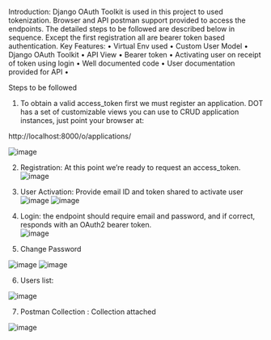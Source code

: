 Introduction:
     Django OAuth Toolkit is used in this project to used tokenization. Browser and API postman support provided to access the endpoints.  The detailed steps to be followed are described below in sequence. Except the first registration all are bearer token based authentication.
     Key Features:
•	Virtual Env used
•	Custom User Model
•	Django OAuth Toolkit
•	API View
•	Bearer token
•	Activating user on receipt of token using login
•	Well documented code
•	User documentation provided for API 
•	

Steps to be followed
1.	To obtain a valid access_token first we must register an application. DOT has a set of customizable views you can use to CRUD application instances, just point your browser at:

http://localhost:8000/o/applications/

 ![image](https://github.com/user-attachments/assets/0b847d0c-1d68-4406-892f-813d5a87bc99)

2.	Registration: At this point we’re ready to request an access_token.
 ![image](https://github.com/user-attachments/assets/039eb56e-7cfc-4915-93da-9b56cd6917da)

3.	User Activation:  Provide email ID and token shared to activate user
 ![image](https://github.com/user-attachments/assets/b975bce1-820d-4db4-a372-cd2c934e6da5)
 ![image](https://github.com/user-attachments/assets/2ea644c1-a70c-47f8-8d2c-a3596272d8e3)
  
4.	Login: the endpoint should require email and password, and if correct, responds with an OAuth2 bearer token.                                                                                                                                                                                                                             
![image](https://github.com/user-attachments/assets/a4fa3d4a-d29c-4907-8f92-0d806962acf6)


5.	Change Password

 ![image](https://github.com/user-attachments/assets/a423b328-bf87-487c-ba7c-9464cefe6700)
 ![image](https://github.com/user-attachments/assets/790b64bd-2988-4c20-86d9-5bf3033da36e)

6.	Users list:

![image](https://github.com/user-attachments/assets/e61be5f1-6229-4683-a443-354f4eaaf7ad)
 

7.	Postman Collection : Collection attached
 
![image](https://github.com/user-attachments/assets/6adec656-1ebe-43a8-bf88-a4a2ef03d6f9)
